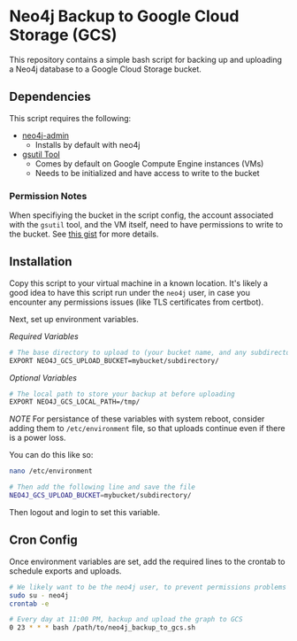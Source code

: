 # Neo4j Backup to Google Cloud Storage (GCS)
This repository contains a simple bash script for backing up and uploading a Neo4j database to a Google Cloud Storage bucket.

## Dependencies
This script requires the following:

* [neo4j-admin](https://neo4j.com/docs/operations-manual/current/tools/neo4j-admin/)
    * Installs by default with neo4j
* [gsutil Tool](https://cloud.google.com/storage/docs/gsutil)
    * Comes by default on Google Compute Engine instances (VMs)
    * Needs to be initialized and have access to write to the bucket

### Permission Notes
When specifiying the bucket in the script config, the account associated with the `gsutil` tool, and the VM itself, need to have permissions to write to the bucket. See [this gist](https://gist.github.com/ryderdamen/926518ddddd46dd4c8c2e4ef5167243d) for more details.

## Installation
Copy this script to your virtual machine in a known location. It's likely a good idea to have this script run under the `neo4j` user, in case you encounter any permissions issues (like TLS certificates from certbot).

Next, set up environment variables.

*Required Variables* 
```bash
# The base directory to upload to (your bucket name, and any subdirectories)
EXPORT NEO4J_GCS_UPLOAD_BUCKET=mybucket/subdirectory/
```

*Optional Variables*
```bash
# The local path to store your backup at before uploading
EXPORT NEO4J_GCS_LOCAL_PATH=/tmp/
```

*NOTE*
For persistance of these variables with system reboot, consider adding them to `/etc/environment` file, so that uploads continue even if there is a power loss.

You can do this like so:
```bash
nano /etc/environment

# Then add the following line and save the file
NEO4J_GCS_UPLOAD_BUCKET=mybucket/subdirectory/
```
Then logout and login to set this variable.

## Cron Config
Once environment variables are set, add the required lines to the crontab to schedule exports and uploads.

```bash
# We likely want to be the neo4j user, to prevent permissions problems
sudo su - neo4j
crontab -e

# Every day at 11:00 PM, backup and upload the graph to GCS
0 23 * * * bash /path/to/neo4j_backup_to_gcs.sh
```
